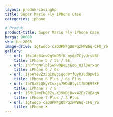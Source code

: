 ```yaml
---
layout: produk-casinghp
title: Super Mario Fly iPhone Case
categories: iphone

# Produk
product-title: Super Mario Fly iPhone Case
harga: 90000
sku: hn-2665
image-drive: 1gtweco-cZQUPW4gQ8PqzFWB6q-CFO_YS
gallery:
  - url: 16c1de64uw2gSmD5fK_mydp7CjvUrskBt
    title: iPhone 5 / 5s / SE
  - url: 1hJfrgNVlplSwFwQBeLs6oG_U3l3Wrxqr
    title: iPhone 6 / 6s
  - url: 1j6AYevZzJqImBciqqd8Yf0yRJ6d9pwIS
    title: iPhone 6 Plus / 6s Plus
  - url: 1aYQaELQkyYCvxjn7WDdBtyitfNOE97KF
    title: iPhone 7 / 8
  - url: 15MtIamFbQ8Zy-XJ9WDjDwx4ZEs7HEAqN
    title: iPhone 7 Plus / 8 Plus
  - url: 1gtweco-cZQUPW4gQ8PqzFWB6q-CFO_YS
    title: iPhone X
---
```


